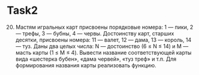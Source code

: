 # Task2
20.	Мастям игральных карт присвоены порядковые номера: 1 — пики, 2 — трефы, 3 — бубны, 4 — червы. Достоинству карт, старших десятки, присвоены номера: 11 — валет, 12 — дама, 13 — король, 14 — туз. Даны два целых числа: N — достоинство (6 ≤ N ≤ 14) и M — масть карты (1 ≤ M ≤ 4). Вывести название соответствующей карты вида «шестерка бубен», «дама червей», «туз треф» и т.п.  Для формирования названия карты реализовать функцию.
